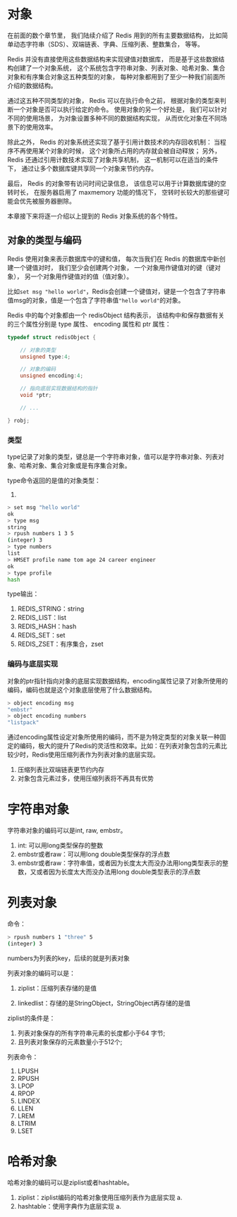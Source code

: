 # 对象

在前面的数个章节里， 我们陆续介绍了 Redis 用到的所有主要数据结构， 比如简单动态字符串（SDS）、双端链表、字典、压缩列表、整数集合， 等等。

Redis 并没有直接使用这些数据结构来实现键值对数据库， 而是基于这些数据结构创建了一个对象系统， 这个系统包含字符串对象、列表对象、哈希对象、集合对象和有序集合对象这五种类型的对象， 每种对象都用到了至少一种我们前面所介绍的数据结构。

通过这五种不同类型的对象， Redis 可以在执行命令之前， 根据对象的类型来判断一个对象是否可以执行给定的命令。 使用对象的另一个好处是， 我们可以针对不同的使用场景， 为对象设置多种不同的数据结构实现， 从而优化对象在不同场景下的使用效率。

除此之外， Redis 的对象系统还实现了基于引用计数技术的内存回收机制： 当程序不再使用某个对象的时候， 这个对象所占用的内存就会被自动释放； 另外， Redis 还通过引用计数技术实现了对象共享机制， 这一机制可以在适当的条件下， 通过让多个数据库键共享同一个对象来节约内存。

最后， Redis 的对象带有访问时间记录信息， 该信息可以用于计算数据库键的空转时长， 在服务器启用了 maxmemory 功能的情况下， 空转时长较大的那些键可能会优先被服务器删除。

本章接下来将逐一介绍以上提到的 Redis 对象系统的各个特性。

## 对象的类型与编码

Redis 使用对象来表示数据库中的键和值， 每次当我们在 Redis 的数据库中新创建一个键值对时， 我们至少会创建两个对象， 一个对象用作键值对的键（键对象）， 另一个对象用作键值对的值（值对象）。

比如`set msg "hello world"`，Redis会创建一个键值对，键是一个包含了字符串值msg的对象，值是一个包含了字符串值`"hello world"`的对象。

Redis 中的每个对象都由一个 redisObject 结构表示， 该结构中和保存数据有关的三个属性分别是 type 属性、 encoding 属性和 ptr 属性：

```c
typedef struct redisObject {

    // 对象的类型
    unsigned type:4;

    // 对象的编码
    unsigned encoding:4;

    // 指向底层实现数据结构的指针
    void *ptr;

    // ...

} robj;
```

### 类型

type记录了对象的类型，键总是一个字符串对象，值可以是字符串对象、列表对象、哈希对象、集合对象或是有序集合对象。

type命令返回的是值的对象类型：

1.

```bash
> set msg "hello world"
ok
> type msg
string
> rpush numbers 1 3 5
(integer) 3
> type numbers
list
> HMSET profile name tom age 24 career engineer
ok
> type profile
hash
```

type输出：

1. REDIS_STRING：string
2. REDIS_LIST：list
3. REDIS_HASH：hash
4. REDIS_SET：set
5. REDIS_ZSET：有序集合，zset



### 编码与底层实现

对象的ptr指针指向对象的底层实现数据结构，encoding属性记录了对象所使用的编码，编码也就是这个对象底层使用了什么数据结构。


```bash
> object encoding msg
"embstr"
> object encoding numbers
"listpack"
```


通过encoding属性设定对象所使用的编码，而不是为特定类型的对象关联一种固定的编码，极大的提升了Redis的灵活性和效率。比如：在列表对象包含的元素比较少时，Redis使用压缩列表作为列表对象的底层实现。

1. 压缩列表比双端链表更节约内存
2. 对象包含元素过多，使用压缩列表将不再具有优势

# 字符串对象

字符串对象的编码可以是int, raw, embstr。

1. int: 可以用long类型保存的整数
2. embstr或者raw：可以用long double类型保存的浮点数
3. embstr或者raw：字符串值，或者因为长度太大而没办法用long类型表示的整数，又或者因为长度太大而没办法用long double类型表示的浮点数

# 列表对象

命令：

```bash
> rpush numbers 1 "three" 5
(integer) 3
```

numbers为列表的key，后续的就是列表对象

列表对象的编码可以是：

1. ziplist：压缩列表存储的是值


1. linkedlist：存储的是StringObject，StringObject再存储的是值


ziplist的条件是：

1. 列表对象保存的所有字符串元素的长度都小于64 字节;
2. 且列表对象保存的元素数量小于512个;

列表命令：

1. LPUSH
2. RPUSH
3. LPOP
4. RPOP
5. LINDEX
6. LLEN
7. LREM
8. LTRIM
9. LSET


# 哈希对象
哈希对象的编码可以是ziplist或者hashtable。
1. ziplist：ziplist编码的哈希对象使用压缩列表作为底层实现
   a.
2. hashtable：使用字典作为底层实现
   a. 

